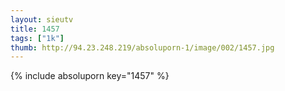 ```yaml
--- 
layout: sieutv
title: 1457
tags: ["1k"]
thumb: http://94.23.248.219/absoluporn-1/image/002/1457.jpg
---
```

{% include absoluporn key="1457" %} 
